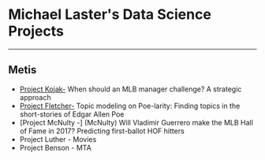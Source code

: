 # Michael Laster's Data Science Projects 
___
## Metis 

* [Project Kojak-](Kojak)  When should an MLB manager challenge? A strategic approach
* [Project Fletcher-](Fletcher) Topic modeling on Poe-larity: Finding topics in the short-stories of Edgar Allen Poe 
* [Project McNulty -] (McNulty) Will Vladimir Guerrero make the MLB Hall of Fame in 2017? Predicting first-ballot HOF hitters
* Project Luther - Movies
* Project Benson - MTA


